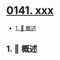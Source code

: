 # [0141. xxx](https://github.com/Tdahuyou/TNotes.leetcode/tree/main/notes/0141.%20xxx)

<!-- region:toc -->

- [1. 📝 概述](#1--概述)

<!-- endregion:toc -->

## 1. 📝 概述
